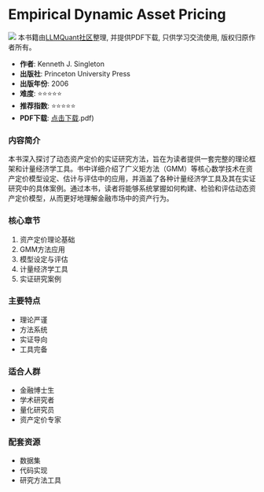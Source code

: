# Empirical Dynamic Asset Pricing

![](https://fastly.jsdelivr.net/gh/bucketio/img3@main/2024/09/04/1725464231869-e0b2f727-2a0f-4270-bf6c-31ddc350426a.gif)
本书籍由[LLMQuant社区](https://llmquant.com/)整理, 并提供PDF下载, 只供学习交流使用, 版权归原作者所有。

- **作者**: Kenneth J. Singleton
- **出版社**: Princeton University Press
- **出版年份**: 2006
- **难度**: ⭐⭐⭐⭐⭐
- **推荐指数**: ⭐⭐⭐⭐⭐
- **PDF下载**: [点击下载](https://quant-wiki.com/pdf/Empirical%20Dynamic%20Asset%20Pricing_%20Model%20Specification%20and%20Econometric%20Assessment%20%282006.pdf).pdf)

### 内容简介

本书深入探讨了动态资产定价的实证研究方法，旨在为读者提供一套完整的理论框架和计量经济学工具。书中详细介绍了广义矩方法（GMM）等核心数学技术在资产定价模型设定、估计与评估中的应用，并涵盖了各种计量经济学工具及其在实证研究中的具体案例。通过本书，读者将能够系统掌握如何构建、检验和评估动态资产定价模型，从而更好地理解金融市场中的资产行为。

### 核心章节

1. 资产定价理论基础
2. GMM方法应用
3. 模型设定与评估
4. 计量经济学工具
5. 实证研究案例

### 主要特点

- 理论严谨
- 方法系统
- 实证导向
- 工具完备

### 适合人群

- 金融博士生
- 学术研究者
- 量化研究员
- 资产定价专家

### 配套资源

- 数据集
- 代码实现
- 研究方法工具